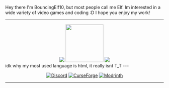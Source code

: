Hey there I'm BouncingElf10, but most people call me Elf. Im interested in a wide variety of video games and coding :D I hope you enjoy my work!

---

<div align="center">
  <img src="https://github-readme-stats.vercel.app/api?username=BouncingElf10&show_icons=true&theme=radical&hide_rank=true" />
  <img src="https://placehold.co/69x1/transparent/transparent" width="120" />
  <img src="https://github-readme-stats.vercel.app/api/top-langs/?username=BouncingElf10&layout=compact&theme=radical" />
</div>
idk why my most used language is html, it really isnt T_T
---
<div align="center">
  
  [![Discord](https://img.shields.io/badge/Discord-BouncingElf10-5865F2?style=for-the-badge&logo=discord&logoColor=white)](https://discordapp.com/users/700684442368213062)
  [![CurseForge](https://img.shields.io/badge/CurseForge-BouncingElf100-EF803F?style=for-the-badge&logo=curseforge&logoColor=white)](https://www.curseforge.com/members/bouncingelf100/projects)
  [![Modrinth](https://img.shields.io/badge/Modrinth-BouncingElf10-1BD96A?style=for-the-badge&logo=modrinth&logoColor=white)](https://modrinth.com/user/BouncingElf10)

</div>

---
